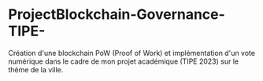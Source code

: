 # ProjectBlockchain-Governance-TIPE-
Création d'une blockchain PoW (Proof of Work) et implémentation d'un vote numérique dans le cadre de mon projet académique (TIPE 2023) sur le thème de la ville. 
